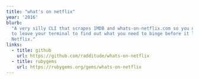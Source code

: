 ```yaml
---
title: "what's on netflix"
year: '2016'
blurb:
  "A very silly CLI that scrapes IMDB and whats-on-netflix.com so you don't have
  to leave your terminal to find out what you need to binge before it leaves
  Netflix."
links:
  - title: github
    url: https://github.com/radditude/whats-on-netflix
  - title: rubygems
    url: https://rubygems.org/gems/whats-on-netflix
---
```


